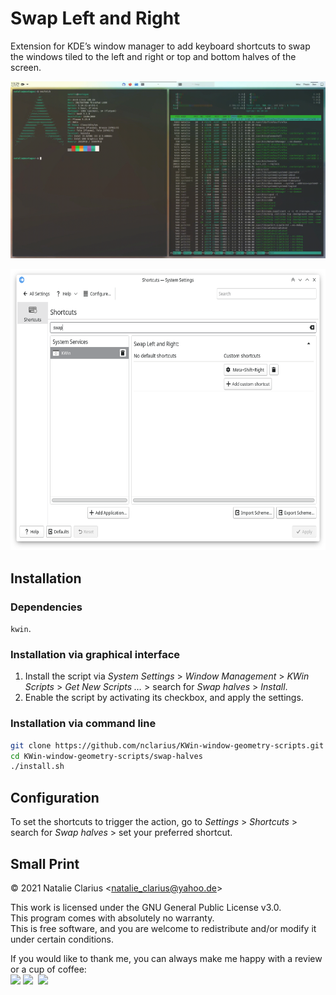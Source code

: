 # Swap Left and Right

Extension for KDE’s window manager to add keyboard shortcuts to swap the windows tiled to the left and right or top and bottom halves of the screen.

![screenshot](.img/screenshot.gif)

<img src=".img/shortcuts.png" alt="shortcuts" height="450"/>


## Installation

### Dependencies

`kwin`.

### Installation via graphical interface

1. Install the script via *System Settings* > *Window Management* > *KWin Scripts* > *Get New Scripts …* > search for *Swap halves* > *Install*.
2. Enable the script by activating its checkbox, and apply the settings.

### Installation via command line

```bash
git clone https://github.com/nclarius/KWin-window-geometry-scripts.git
cd KWin-window-geometry-scripts/swap-halves
./install.sh
```


## Configuration

To set the shortcuts to trigger the action, go to *Settings* > *Shortcuts* > search for *Swap halves* > set your preferred shortcut.



## Small Print

© 2021 Natalie Clarius \<natalie_clarius@yahoo.de\>

This work is licensed under the GNU General Public License v3.0.  
This program comes with absolutely no warranty.  
This is free software, and you are welcome to redistribute and/or modify it under certain conditions.  

If you would like to thank me, you can always make me happy with a review or a cup of coffee:  
<a href="https://store.kde.org/p/1617645"><img src="https://raw.githubusercontent.com/nclarius/Plasma-window-decorations/main/.img/kdestore.png" height="25"/></a>
<a href="https://www.paypal.com/donate/?hosted_button_id=7LUUJD83BWRM4"><img src="https://www.paypalobjects.com/en_US/DK/i/btn/btn_donateCC_LG.gif" height="25"/></a>&nbsp;&nbsp;<a href="https://www.buymeacoffee.com/nclarius"><img src="https://cdn.buymeacoffee.com/buttons/v2/default-yellow.png" height="25"/></a>
